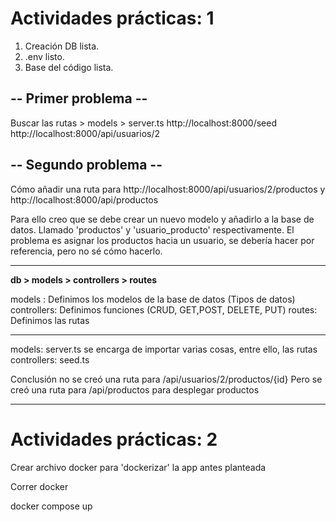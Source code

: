 # Actividades prácticas: 1
1. Creación DB lista.
2. .env listo.
3. Base del código lista.

## -- Primer problema -- 

Buscar las rutas > models > server.ts
http://localhost:8000/seed
http://localhost:8000/api/usuarios/2

## -- Segundo problema --

Cómo añadir una ruta para
http://localhost:8000/api/usuarios/2/productos
y
http://localhost:8000/api/productos

Para ello creo que se debe crear un nuevo modelo y añadirlo a la base de datos. Llamado 'productos' y 'usuario_producto' respectivamente.
El problema es asignar los productos hacia un usuario, se debería hacer por referencia, pero no sé cómo hacerlo.

-------------

**db > models > controllers > routes**

models : Definimos los modelos de la base de datos (Tipos de datos)
controllers: Definimos funciones (CRUD, GET,POST, DELETE, PUT)
routes: Definimos las rutas

-------------

models: server.ts se encarga de importar varias cosas, entre ello, las rutas
controllers: seed.ts 

Conclusión no se creó una ruta para /api/usuarios/2/productos/{id}
Pero se creó una ruta para /api/productos para desplegar productos

----------------------------------------------------

# Actividades prácticas: 2

Crear archivo docker para 'dockerizar' la app antes planteada

Correr docker

docker compose up
